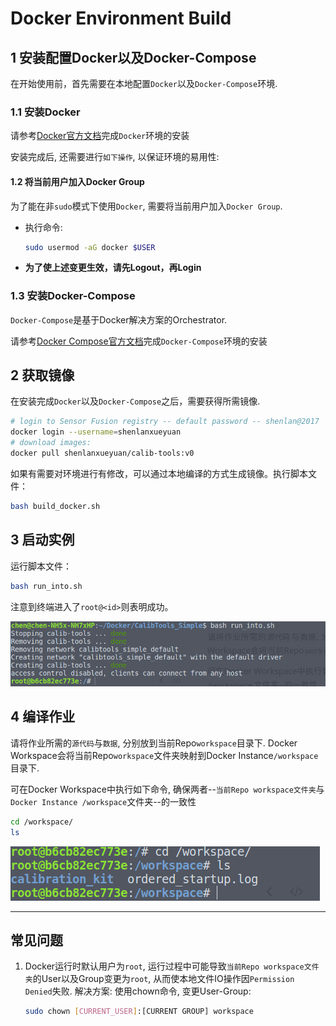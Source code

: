 # Docker Environment Build 

## 1 安装配置Docker以及Docker-Compose

在开始使用前，首先需要在本地配置`Docker`以及`Docker-Compose`环境.

### 1.1 安装Docker

请参考[Docker官方文档](https://docs.docker.com/engine/install/ubuntu/)完成`Docker`环境的安装

安装完成后, 还需要进行`如下操作`, 以保证环境的易用性:

#### 1.2 将当前用户加入Docker Group

为了能在非`sudo`模式下使用`Docker`, 需要将当前用户加入`Docker Group`.

* 执行命令:
  
    ```bash
    sudo usermod -aG docker $USER
    ```

* **为了使上述变更生效，请先Logout，再Login**

### 1.3 安装Docker-Compose

`Docker-Compose`是基于Docker解决方案的Orchestrator. 

请参考[Docker Compose官方文档](https://docs.docker.com/compose/install/)完成`Docker-Compose`环境的安装

## 2 获取镜像

在安装完成`Docker`以及`Docker-Compose`之后，需要获得所需镜像.

```bash
# login to Sensor Fusion registry -- default password -- shenlan@2017
docker login --username=shenlanxueyuan
# download images:
docker pull shenlanxueyuan/calib-tools:v0
```

如果有需要对环境进行有修改，可以通过本地编译的方式生成镜像。执行脚本文件：

```bash
bash build_docker.sh
```

## 3 启动实例

运行脚本文件：

```bash
bash run_into.sh
```

注意到终端进入了`root@<id>`则表明成功。

![image-20220411142308337](README.assets/image-20220411142308337.png)

## 4 编译作业

请将作业所需的`源代码`与`数据`, 分别放到当前Repo`workspace`目录下. Docker Workspace会将当前Repo`workspace`文件夹映射到Docker Instance`/workspace`目录下. 

可在Docker Workspace中执行如下命令, 确保两者--`当前Repo workspace文件夹`与`Docker Instance /workspace`文件夹--的一致性

```bash
cd /workspace/
ls
```

![image-20220411142926103](README.assets/image-20220411142926103.png)

------------------------

## 常见问题

1. Docker运行时默认用户为`root`, 运行过程中可能导致`当前Repo workspace文件夹`的User以及Group变更为`root`, 从而使本地文件IO操作因`Permission Denied`失败. 解决方案: 使用chown命令, 变更User-Group:

   ```bash
   sudo chown [CURRENT_USER]:[CURRENT GROUP] workspace
   ```

   
